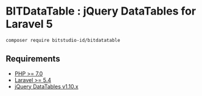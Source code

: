 # BITDataTable : jQuery DataTables for Laravel 5

```
composer require bitstudio-id/bitdatatable
```

## Requirements
- [PHP >= 7.0](http://php.net/)
- [Laravel >= 5.4](https://github.com/laravel/framework)
- [jQuery DataTables v1.10.x](http://datatables.net/)
